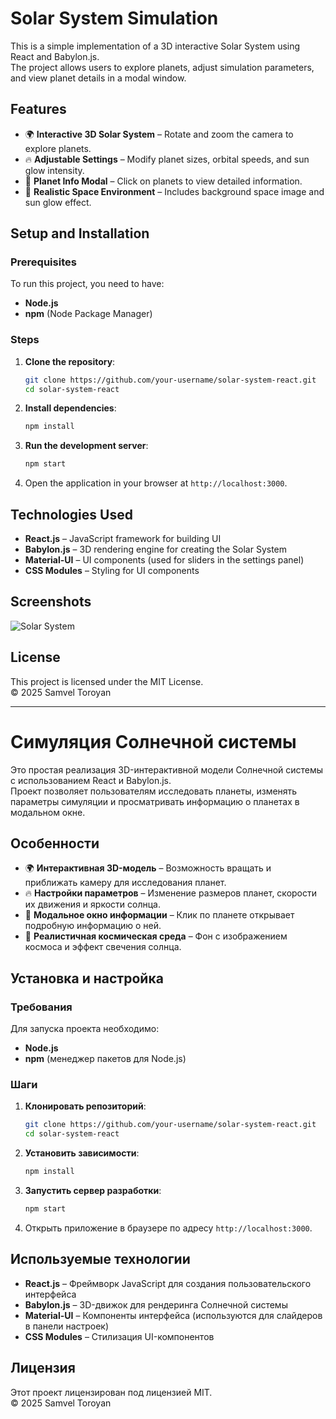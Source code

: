 # Solar System Simulation

This is a simple implementation of a 3D interactive Solar System using React and Babylon.js.  
The project allows users to explore planets, adjust simulation parameters, and view planet details in a modal window.

## Features

- 🌍 **Interactive 3D Solar System** – Rotate and zoom the camera to explore planets.
- 🔥 **Adjustable Settings** – Modify planet sizes, orbital speeds, and sun glow intensity.
- 🌟 **Planet Info Modal** – Click on planets to view detailed information.
- 🎨 **Realistic Space Environment** – Includes background space image and sun glow effect.

## Setup and Installation

### Prerequisites

To run this project, you need to have:

- **Node.js**
- **npm** (Node Package Manager)

### Steps

1. **Clone the repository**:

   ```bash
   git clone https://github.com/your-username/solar-system-react.git
   cd solar-system-react
   ```

2. **Install dependencies**:

   ```bash
   npm install
   ```

3. **Run the development server**:

   ```bash
   npm start
   ```

4. Open the application in your browser at `http://localhost:3000`.

## Technologies Used

- **React.js** – JavaScript framework for building UI
- **Babylon.js** – 3D rendering engine for creating the Solar System
- **Material-UI** – UI components (used for sliders in the settings panel)
- **CSS Modules** – Styling for UI components

## Screenshots

![Solar System](./screenshots/solar-system.png)

## License

This project is licensed under the MIT License.  
© 2025 Samvel Toroyan

---

# Симуляция Солнечной системы

Это простая реализация 3D-интерактивной модели Солнечной системы с использованием React и Babylon.js.  
Проект позволяет пользователям исследовать планеты, изменять параметры симуляции и просматривать информацию о планетах в модальном окне.

## Особенности

- 🌍 **Интерактивная 3D-модель** – Возможность вращать и приближать камеру для исследования планет.
- 🔥 **Настройки параметров** – Изменение размеров планет, скорости их движения и яркости солнца.
- 🌟 **Модальное окно информации** – Клик по планете открывает подробную информацию о ней.
- 🎨 **Реалистичная космическая среда** – Фон с изображением космоса и эффект свечения солнца.

## Установка и настройка

### Требования

Для запуска проекта необходимо:

- **Node.js**
- **npm** (менеджер пакетов для Node.js)

### Шаги

1. **Клонировать репозиторий**:

   ```bash
   git clone https://github.com/your-username/solar-system-react.git
   cd solar-system-react
   ```

2. **Установить зависимости**:

   ```bash
   npm install
   ```

3. **Запустить сервер разработки**:

   ```bash
   npm start
   ```

4. Открыть приложение в браузере по адресу `http://localhost:3000`.

## Используемые технологии

- **React.js** – Фреймворк JavaScript для создания пользовательского интерфейса
- **Babylon.js** – 3D-движок для рендеринга Солнечной системы
- **Material-UI** – Компоненты интерфейса (используются для слайдеров в панели настроек)
- **CSS Modules** – Стилизация UI-компонентов

## Лицензия

Этот проект лицензирован под лицензией MIT.  
© 2025 Samvel Toroyan
